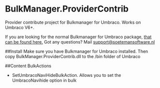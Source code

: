 # BulkManager.ProviderContrib
Provider contribute project for Bulkmanager for Umbraco. Works on Umbraco V6+. 

If you are looking for the normal Bulkmanager for Umbraco package, [that can be found here.](http://soetemansoftware.nl/bulkmanager)
Got any questions? Mail support@soetemansoftware.nl

##Install
Make sure you have Bulkmanager for Umbraco installed. Then copy BulkManager.ProviderContrib.dll to the /bin folder of Umbraco

##Content BulkActions
- SetUmbracoNaviHideBulkAction. Allows you to set the UmbracoNavihide option in bulk

 